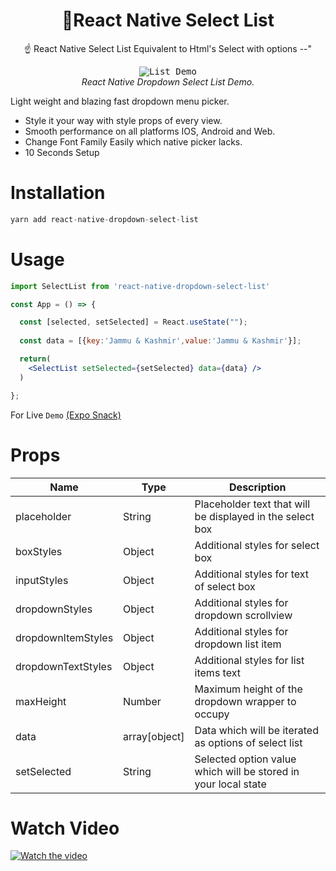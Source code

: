 

<h1 align="center">
  🚩React Native Select List
</h1>

<div align="center">

☝️ React Native Select List Equivalent to Html's  Select with options --"

</div>

<p align="center" >
  <kbd>
    <img
      src="https://i.imgur.com/JM9fFbH.gif"
      title="List Demo"
    >
  </kbd>
  <br>
  <em>React Native Dropdown Select List Demo.</em>
</p>

Light weight and blazing fast dropdown menu picker.

-   Style it your way with style props of every view.
-   Smooth performance on all platforms IOS, Android and Web.
-   Change Font Family Easily which native picker lacks.
-   10 Seconds Setup

# Installation
```jsx
yarn add react-native-dropdown-select-list
```

# Usage
```jsx
import SelectList from 'react-native-dropdown-select-list'

const App = () => {

  const [selected, setSelected] = React.useState("");
  
  const data = [{key:'Jammu & Kashmir',value:'Jammu & Kashmir'}];

  return(
    <SelectList setSelected={setSelected} data={data} />
  )

};
```

For Live `Demo` [(Expo Snack)](https://snack.expo.dev/@danish1658/react-native-dropdown-select-list)

# Props
| Name | Type | Description |
| ---- | ---- | ----------- |
| placeholder | String | Placeholder text that will be displayed in the select box
| boxStyles| Object| Additional styles for select box
| inputStyles| Object| Additional styles for text of select box
| dropdownStyles| Object| Additional styles for dropdown scrollview
| dropdownItemStyles| Object| Additional styles for dropdown list item
| dropdownTextStyles| Object| Additional styles for list items text
| maxHeight| Number | Maximum height of the dropdown wrapper to occupy
| data| array[object]| Data which will be iterated as options of select list
| setSelected| String | Selected option value which will be stored in your local state

# Watch Video

[![Watch the video](https://i.imgur.com/K8Lt2h4.png)](https://www.youtube.com/watch?v=J9raEY-1KPQ&t=499s)
